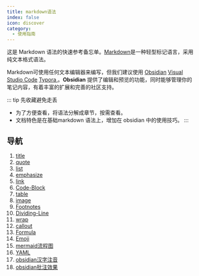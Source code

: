 ```yaml
---
title: markdown语法
index: false
icon: discover
category:
  - 使用指南
---
```

这是 Markdown 语法的快速参考备忘单。[Markdown](https://daringfireball.net/projects/markdown/)是一种轻型标记语言，采用纯文本格式语法。

Markdown可使用任何文本编辑器来编写，但我们建议使用 [Obsidian](https://obsidian.md/) [Visual Studio Code](https://code.visualstudio.com/) [Typora ](https://typora.io/)。**Obsidian** 提供了编辑和预览的功能，同时能够管理你的笔记内容，有着丰富的扩展和完善的社区支持。


::: tip 先收藏避免走丢
- 为了方便查看，将语法分解成章节，按需查看。  
- 文档特色是在基础markdown 语法上，增加在 obsidian 中的使用技巧。
:::
## 导航
1. [title](title.md)
2. [quote](quote.md)
3. [list](list.md)
4. [emphasize](emphasize.md)
5. [link](link.md)
6. [Code-Block](Code-Block.md)
7. [table](table.md)
8. [image](image.md)
9. [Footnotes](Footnotes.md)
10. [Dividing-Line](Dividing-Line.md)
11. [wrap](wrap.md)
12. [callout](callout.md)
13. [Formula](Formula.md)
14. [Emoji](Emoji.md)
15. [mermaid流程图](/zh/markdown/mermaid.md)
16. [YAML](/zh/markdown/yaml.md)
17. [obsidian汉字注音](obsidian汉字注音.md)
18. [obsidian批注效果](obsidian批注效果.md)
